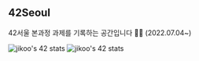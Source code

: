 ## 42Seoul

42서울 본과정 과제를 기록하는 공간입니다 🙂✨ (2022.07.04~)

![jikoo's 42 stats](https://badge42.vercel.app/api/v2/cl6dbaumn000609ld7qn9cnu0/stats?cursusId=21&coalitionId=88)
![jikoo's 42 stats](https://badge42.vercel.app/api/v2/cl6dbaumn000609ld7qn9cnu0/stats?cursusId=9&coalitionId=piscine)
